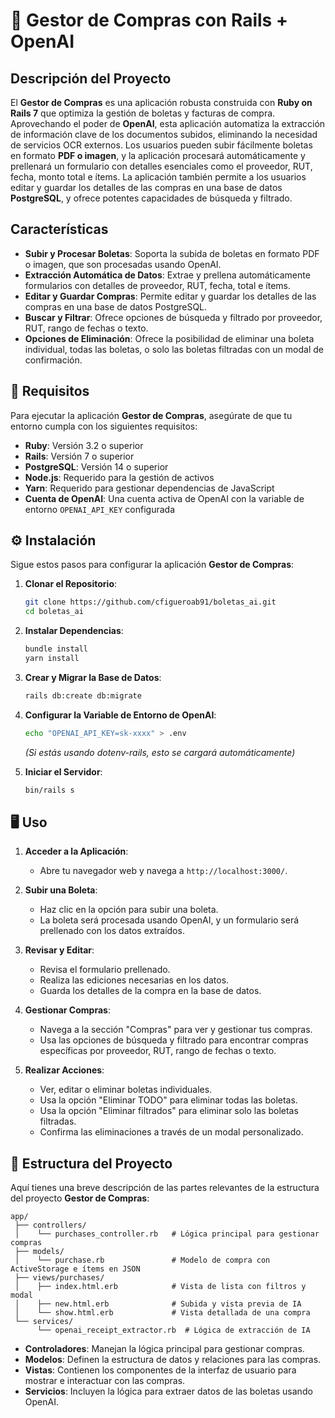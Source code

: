# 📄 Gestor de Compras con Rails + OpenAI

## Descripción del Proyecto

El **Gestor de Compras** es una aplicación robusta construida con **Ruby on Rails 7** que optimiza la gestión de boletas y facturas de compra. Aprovechando el poder de **OpenAI**, esta aplicación automatiza la extracción de información clave de los documentos subidos, eliminando la necesidad de servicios OCR externos. Los usuarios pueden subir fácilmente boletas en formato **PDF o imagen**, y la aplicación procesará automáticamente y prellenará un formulario con detalles esenciales como el proveedor, RUT, fecha, monto total e ítems. La aplicación también permite a los usuarios editar y guardar los detalles de las compras en una base de datos **PostgreSQL**, y ofrece potentes capacidades de búsqueda y filtrado.

## Características

- **Subir y Procesar Boletas**: Soporta la subida de boletas en formato PDF o imagen, que son procesadas usando OpenAI.
- **Extracción Automática de Datos**: Extrae y prellena automáticamente formularios con detalles de proveedor, RUT, fecha, total e ítems.
- **Editar y Guardar Compras**: Permite editar y guardar los detalles de las compras en una base de datos PostgreSQL.
- **Buscar y Filtrar**: Ofrece opciones de búsqueda y filtrado por proveedor, RUT, rango de fechas o texto.
- **Opciones de Eliminación**: Ofrece la posibilidad de eliminar una boleta individual, todas las boletas, o solo las boletas filtradas con un modal de confirmación.

## 🚀 Requisitos

Para ejecutar la aplicación **Gestor de Compras**, asegúrate de que tu entorno cumpla con los siguientes requisitos:

- **Ruby**: Versión 3.2 o superior
- **Rails**: Versión 7 o superior
- **PostgreSQL**: Versión 14 o superior
- **Node.js**: Requerido para la gestión de activos
- **Yarn**: Requerido para gestionar dependencias de JavaScript
- **Cuenta de OpenAI**: Una cuenta activa de OpenAI con la variable de entorno `OPENAI_API_KEY` configurada

## ⚙️ Instalación

Sigue estos pasos para configurar la aplicación **Gestor de Compras**:

1. **Clonar el Repositorio**:
   ```bash
   git clone https://github.com/cfigueroab91/boletas_ai.git
   cd boletas_ai
   ```

2. **Instalar Dependencias**:
   ```bash
   bundle install
   yarn install
   ```

3. **Crear y Migrar la Base de Datos**:
   ```bash
   rails db:create db:migrate
   ```

4. **Configurar la Variable de Entorno de OpenAI**:
   ```bash
   echo "OPENAI_API_KEY=sk-xxxx" > .env
   ```
   *(Si estás usando dotenv-rails, esto se cargará automáticamente)*

5. **Iniciar el Servidor**:
   ```bash
   bin/rails s
   ```

## 🖥️ Uso

1. **Acceder a la Aplicación**:
   - Abre tu navegador web y navega a `http://localhost:3000/`.

2. **Subir una Boleta**:
   - Haz clic en la opción para subir una boleta.
   - La boleta será procesada usando OpenAI, y un formulario será prellenado con los datos extraídos.

3. **Revisar y Editar**:
   - Revisa el formulario prellenado.
   - Realiza las ediciones necesarias en los datos.
   - Guarda los detalles de la compra en la base de datos.

4. **Gestionar Compras**:
   - Navega a la sección "Compras" para ver y gestionar tus compras.
   - Usa las opciones de búsqueda y filtrado para encontrar compras específicas por proveedor, RUT, rango de fechas o texto.

5. **Realizar Acciones**:
   - Ver, editar o eliminar boletas individuales.
   - Usa la opción "Eliminar TODO" para eliminar todas las boletas.
   - Usa la opción "Eliminar filtrados" para eliminar solo las boletas filtradas.
   - Confirma las eliminaciones a través de un modal personalizado.

## 📂 Estructura del Proyecto

Aquí tienes una breve descripción de las partes relevantes de la estructura del proyecto **Gestor de Compras**:

```plaintext
app/
 ├── controllers/
 │    └── purchases_controller.rb   # Lógica principal para gestionar compras
 ├── models/
 │    └── purchase.rb               # Modelo de compra con ActiveStorage e ítems en JSON
 ├── views/purchases/
 │    ├── index.html.erb            # Vista de lista con filtros y modal
 │    ├── new.html.erb              # Subida y vista previa de IA
 │    └── show.html.erb             # Vista detallada de una compra
 └── services/
      └── openai_receipt_extractor.rb  # Lógica de extracción de IA
```

- **Controladores**: Manejan la lógica principal para gestionar compras.
- **Modelos**: Definen la estructura de datos y relaciones para las compras.
- **Vistas**: Contienen los componentes de la interfaz de usuario para mostrar e interactuar con las compras.
- **Servicios**: Incluyen la lógica para extraer datos de las boletas usando OpenAI.
